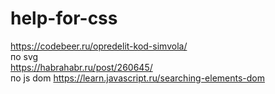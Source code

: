 # help-for-css
https://codebeer.ru/opredelit-kod-simvola/
<br />
по svg
<br />
https://habrahabr.ru/post/260645/
<br />
по js dom
https://learn.javascript.ru/searching-elements-dom
